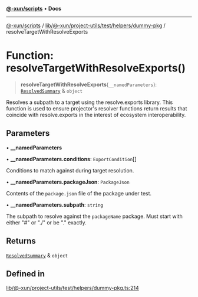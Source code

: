 [**@-xun/scripts**](../../../../../../../README.md) • **Docs**

***

[@-xun/scripts](../../../../../../../README.md) / [lib/@-xun/project-utils/test/helpers/dummy-pkg](../README.md) / resolveTargetWithResolveExports

# Function: resolveTargetWithResolveExports()

> **resolveTargetWithResolveExports**(`__namedParameters`): [`ResolvedSummary`](../type-aliases/ResolvedSummary.md) & `object`

Resolves a subpath to a target using the resolve.exports library. This
function is used to ensure projector's resolver functions return results that
coincide with resolve.exports in the interest of ecosystem interoperability.

## Parameters

• **\_\_namedParameters**

• **\_\_namedParameters.conditions**: `ExportCondition`[]

Conditions to match against during target resolution.

• **\_\_namedParameters.packageJson**: `PackageJson`

Contents of the `package.json` file of the package under test.

• **\_\_namedParameters.subpath**: `string`

The subpath to resolve against the `packageName` package. Must start with
either "#" or "./" or be "." exactly.

## Returns

[`ResolvedSummary`](../type-aliases/ResolvedSummary.md) & `object`

## Defined in

[lib/@-xun/project-utils/test/helpers/dummy-pkg.ts:214](https://github.com/Xunnamius/xscripts/blob/154567d6fca3f6cf244137e710b029af872e1d9e/lib/@-xun/project-utils/test/helpers/dummy-pkg.ts#L214)
